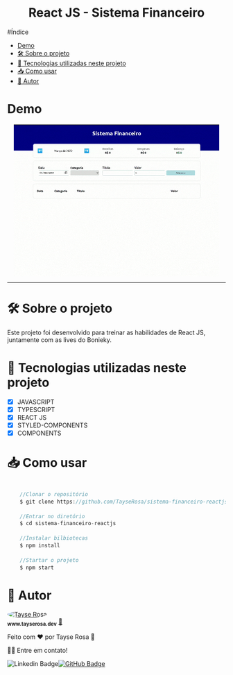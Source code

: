 <h1 align="center"> React JS - Sistema Financeiro</h1>

#Índice
- [Demo](#demo)
- [🛠 Sobre o projeto](#-sobre-o-projeto)
- [🚀 Tecnologias utilizadas neste projeto](#-tecnologias-utilizadas-neste-projeto)
- [📥 Como usar](#-como-usar)
- [🚀 Autor](#-autor)
  

# Demo
<p align="center">
<img src="./readme/readme.gif" align="center" />
</p>

---
# 🛠 Sobre o projeto

<p>Este projeto foi desenvolvido para treinar as habilidades de React JS, juntamente com as lives do Bonieky.</p>


# 🚀 Tecnologias utilizadas neste projeto

- [x] JAVASCRIPT
- [x] TYPESCRIPT
- [x] REACT JS
- [x] STYLED-COMPONENTS
- [x] COMPONENTS

# 📥 Como usar
```js

    //Clonar o repositório
    $ git clone https://github.com/TayseRosa/sistema-financeiro-reactjs.git

    //Entrar no diretório
    $ cd sistema-financeiro-reactjs

    //Instalar bilbiotecas
    $ npm install

    //Startar o projeto
    $ npm start

``` 

# 🚀 Autor

<a href="https://www.tayserosa.dev">
 <img style="border-radius: 50%;" src="https://avatars.githubusercontent.com/u/31596454?v=4" width="100px;" alt="Tayse Rosa" style="border-radius:50%"/>
 <br />
 <sub><b>www.tayserosa.dev</b></sub></a> <a href="https://www.tayserosa.dev" title="Tayse Rosa" target="_blank">🚀</a>


Feito com ❤️ por Tayse Rosa 🚀

👋🏽 Entre em contato!

![Linkedin Badge](https://img.shields.io/badge/-TayseRosa-blue?style=flat-square&logo=Linkedin&logoColor=white&link=https://www.linkedin.com/in/tayse-rosa-3b683151/)[![GitHub Badge](https://img.shields.io/badge/GitHub-100000?style=for-the-badge&logo=github&logoColor=white)](https://github.com/TayseRosa/)
